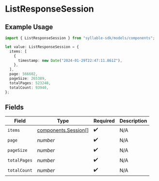 # ListResponseSession

## Example Usage

```typescript
import { ListResponseSession } from "syllable-sdk/models/components";

let value: ListResponseSession = {
  items: [
    {
      timestamp: new Date("2024-01-29T22:47:11.861Z"),
    },
  ],
  page: 566602,
  pageSize: 265389,
  totalPages: 523248,
  totalCount: 93940,
};
```

## Fields

| Field                                                      | Type                                                       | Required                                                   | Description                                                |
| ---------------------------------------------------------- | ---------------------------------------------------------- | ---------------------------------------------------------- | ---------------------------------------------------------- |
| `items`                                                    | [components.Session](../../models/components/session.md)[] | :heavy_check_mark:                                         | N/A                                                        |
| `page`                                                     | *number*                                                   | :heavy_check_mark:                                         | N/A                                                        |
| `pageSize`                                                 | *number*                                                   | :heavy_check_mark:                                         | N/A                                                        |
| `totalPages`                                               | *number*                                                   | :heavy_check_mark:                                         | N/A                                                        |
| `totalCount`                                               | *number*                                                   | :heavy_check_mark:                                         | N/A                                                        |